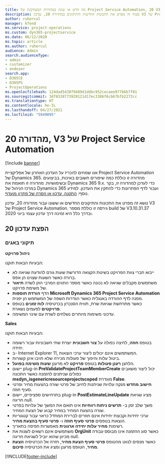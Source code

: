 ```yaml
---
title: מה חדש או שונה במהדורה המעודכנת של Project Service Automation, 20 V3
description: סעיף זה מפרט את התכונות החדשות והתיקונים במהדורה 20, עדכון V3 של Project Service Automation
author: ruhercul
manager: kfend
ms.service: project-operations
ms.custom: dyn365-projectservice
ms.date: 06/12/2020
ms.topic: article
ms.author: ruhercul
audience: Admin
search.audienceType:
- admin
- customizer
- enduser
search.app:
- D365CE
- D365PS
- ProjectOperations
ms.openlocfilehash: 124dad5438f9489d1ddbc952cecaee977b6b7f01
ms.sourcegitcommit: 3d78338773929121d17ec3386f6cb67bfb2272cc
ms.translationtype: HT
ms.contentlocale: he-IL
ms.lasthandoff: 04/27/2021
ms.locfileid: "5949095"
---
```

# <a name="project-service-automation-update-release-20-v3"></a>מהדורה 20, V3 של Project Service Automation

[!include [banner](../includes/psa-now-project-operations.md)]

אנו שמחים להכריז על העדכון האחרון של אפליקציית Project Service Automation של Dynamics 365. מהדורה זו כוללת כמה שיפורים חשובים באיכות, בביצועים ובשימושיות. מהדורה זו תואמת את Dynamics 365 9.x. כדי לעדכן למהדורה זו, בקר במרכז הניהול של Dynamics 365 ועבור לדף הפתרונות כדי להתקין את העדכון. למידע נוסף: [התקנה, עדכון או הסרה של פתרון מועדף](/power-platform/admin/install-remove-preferred-solution).

נושא זה מפרט את התכונות והתיקונים החדשים או ששונו עבור מהדורה 20, עדכון V3 של Project Service Automation. גירסה זו כוללת מספר build של V3.10.31.37 ובדרך כלל היא זמינה דרך עדכון עצמי ביוני 2020.

## <a name="update-release-20"></a>הפצת עדכון 20

### <a name="bug-fixes"></a>תיקוני באגים

**ניהול פרויקט**

הבעיות הבאות תוקנו:

- ייבוא חברי צוות הפרויקט בשיטת הקצאה הדורשת שעות גורם להודעת שגיאה לא ברורה כאשר השעות שצוינו הן אפס.
- משתמשים מקבלים שגיאה לא נכונה כאשר מספר התווים המרבי הוזן לשדה **תיאור** של משימת פרויקט.
- הדף **הורדת תוספות Microsoft Dynamics 365 Project Service Automation** מפנה לדף ההורדה באנגלית כאשר הגדרות השפה של המשתמש הן יפנית.
- כאשר מתרחשת שגיאת שרת, תווית הסנכרון בכרטיסיה **לוח זמנים** בטופס **פרויקטים** לפעמים נשארת.
- עדכוני משימות מיותרים נשלחים לשרת עם שינוי המשימה.

**Sales**

הבעיות הבאות תוקנו:

- בטופס **חוזה**, לחיצה כפולה על **צור חשבונית** יוצרת שתי חשבוניות עבור רשומה יחידה.
- ב- Internet Explorer 11, המשתמשים אינם יכולים ליצור ערכי הוצאות.
- ביטול עלות והיפוך של פעולות מכירה שלא חויבו אינן קשורות.
- הלחצן **רענן פעולות** בטופס **פרויקט** לא מרענן **שעות משימה בפועל**.
- יישום plug-in **PreValidateProjectTeamMemberCreate** יכול ליצור משאבים כפולים שניתנים להזמנה כאשר התכונה **msdyn_isgenericresourceprojectscoped** מוגדרת **False**.
- **חישוב מחדש** מנקה עלויות שניתנות לחיוב של פרטי שורה בהצעות מחיר ופרטי סעיף חוזה.
- בתרחישים ספציפיים, יישום plug-in **PostEstimateLineUpdate** מציג שגיאת חריגה null.
- משך שלב זמן ב- **תרשים ניתוח רווחיות** אינו תואם את המשך של עלויות בפרטי שורה בהצעת המחיר במחיר קבוע של הצעת המחיר.
- ערכי יחידות וקבוצת יחידות אינם חוזרים לברירת המחדל כראוי עבור קטגוריות הוצאות בטפסים **פרטי סעיף חוזה** ו- **פרטי סעיף בהצעת מחיר**.
- רשימות **מחיר עלות יחידה ארגונית** מאפשרות חפיפה בתאריך.
- משתמשים אינם רשאים לשנות את **OrgUnit** כאשר סוג ההזמנה אינו מבוסס עבודה מכיוון שהוא יוביל לשגיאת חריגה null.
- כאשר מנסים לנווט מהטופס **פרטי סעיף הצעת מחיר**, חזרה אל הכרטיסיה **הצעת מחיר**, הטופס מרענן ומציג את הכרטיסיה **סיכום**.


[!INCLUDE[footer-include](../includes/footer-banner.md)]